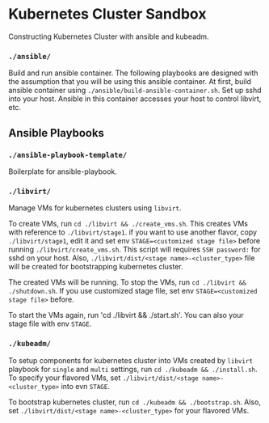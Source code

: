 Kubernetes Cluster Sandbox
==========================

Constructing Kubernetes Cluster with ansible and kubeadm.

### `./ansible/`

Build and run ansible container.
The following playbooks are designed with the assumption that you will be using this ansible container.
At first, build ansible container using `./ansible/build-ansible-container.sh`.
Set up sshd into your host. Ansible in this container accesses your host to control libvirt, etc.

Ansible Playbooks
-----------------

### `./ansible-playbook-template/`

Boilerplate for ansible-playbook.

### `./libvirt/`

Manage VMs for kubernetes clusters using `libvirt`.

To create VMs, run `cd ./libvirt && ./create_vms.sh`.
This creates VMs with reference to `./libvirt/stage1`.
if you want to use another flavor, copy `./libvirt/stage1`, edit it and set env `STAGE=<customized stage file>` before running `./libvirt/create_vms.sh`.
This script will requires `SSH password:` for sshd on your host.
Also, `./libvirt/dist/<stage name>-<cluster_type>` file will be created for bootstrapping kubernetes cluster.

The created VMs will be running. To stop the VMs, run `cd ./libvirt && ./shutdown.sh`.
If you use customized stage file, set env `STAGE=<customized stage file>` before.

To start the VMs again, run 'cd ./libvirt && ./start.sh'. You can also your stage file with env `STAGE`.

### `./kubeadm/`

To setup components for kubernetes cluster into VMs created by `libvirt` playbook for `single` and `multi` settings, run `cd ./kubeadm && ./install.sh`.
To specify your flavored VMs, set `./libvirt/dist/<stage name>-<cluster_type>` into evn `STAGE`.

To bootstrap kubernetes cluster, run `cd ./kubeadm && ./bootstrap.sh`.
Also, set `./libvirt/dist/<stage name>-<cluster_type>` for your flavored VMs.



